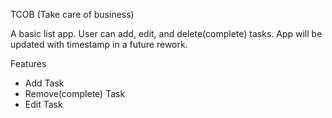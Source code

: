 
TCOB (Take care of business)

A basic list app. User can add, edit, and delete(complete) tasks. App will be updated with timestamp in a future rework.

Features
- Add Task
- Remove(complete) Task
- Edit Task